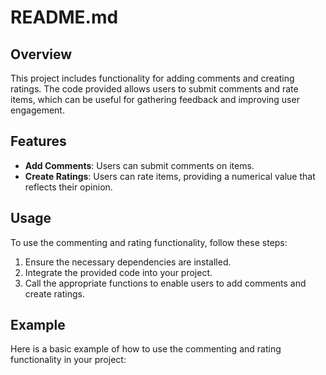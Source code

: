 # README.md

## Overview
This project includes functionality for adding comments and creating ratings. The code provided allows users to submit comments and rate items, which can be useful for gathering feedback and improving user engagement.

## Features
- **Add Comments**: Users can submit comments on items.
- **Create Ratings**: Users can rate items, providing a numerical value that reflects their opinion.

## Usage
To use the commenting and rating functionality, follow these steps:
1. Ensure the necessary dependencies are installed.
2. Integrate the provided code into your project.
3. Call the appropriate functions to enable users to add comments and create ratings.

## Example
Here is a basic example of how to use the commenting and rating functionality in your project:
